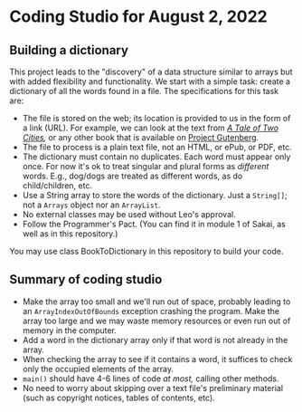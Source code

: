 # Coding Studio for August 2, 2022

## Building a dictionary

This project leads to the "discovery" of a data structure similar to arrays but with added flexibility and functionality. We start with a simple task: create a dictionary of all the words found in a file. The specifications for this task are:

* The file is stored on the web; its location is provided to us in the form of a link (URL). For example, we can look at the text from *[A Tale of Two Cities](https://www.gutenberg.org/files/98/98-0.txt),* or any other book that is available on [Project Gutenberg](https://www.gutenberg.org/).
* The file to process is a plain text file, not an HTML, or ePub, or PDF, etc.
* The dictionary must contain no duplicates. Each word must appear only once. For now it's ok to treat singular and plural forms as *different* words. E.g., dog/dogs are treated as different words, as do child/children, etc.
* Use a String array to store the words of the dictionary. Just a ``String[]``; not a ``Arrays`` object nor an ``ArrayList``.
* No external classes may be used without Leo's approval.
* Follow the Programmer's Pact. (You can find it in module 1 of Sakai, as well as in this repository.)

You may use class BookToDictionary in this repository to build your code.

## Summary of coding studio

* Make the array too small and we'll run out of space, probably leading to an ``ArrayIndexOutOfBounds`` exception crashing the program. Make the array too large and we may waste memory resources or even run out of memory in the computer.
* Add a word in the dictionary array only if that word is not already in the array.
* When checking the array to see if it contains a word, it suffices to check only the occupied elements of the array.
* ``main()`` should have 4-6 lines of code *at most,* calling other methods.
* No need to worry about skipping over a text file's preliminary material (such as copyright notices, tables of contents, etc).